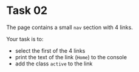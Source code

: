 # Task 02

The page contains a small `nav` section with 4 links.

Your task is to:

- select the first of the 4 links
- print the text of the link (`Home`) to the console
- add the class `active` to the link